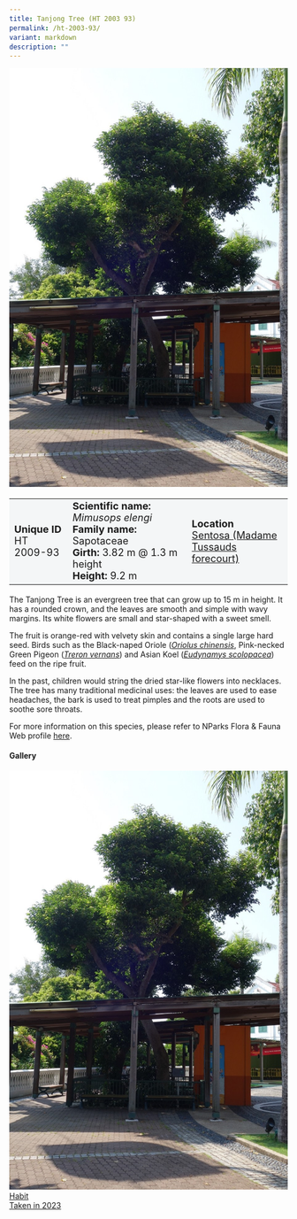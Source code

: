 ```yaml
---
title: Tanjong Tree (HT 2003 93)
permalink: /ht-2003-93/
variant: markdown
description: ""
---
```

<div class="isomer-image-wrapper">
<img src="/images/heritage_trees_photos/mimele_ht2003-93_habit.jpg"> 
</div><table style="minWidth: 100px; font-size: 18px; background: #F4F6F7">
<tbody><tr>
<td rowspan="1" colspan="1">
<strong>Unique ID</strong>
<br>HT 2009-93
</td>
<td rowspan="1" colspan="1">
<strong>Scientific name:</strong> <em>Mimusops elengi</em> 
<br><strong>Family name:</strong> Sapotaceae
<br><strong>Girth:</strong> 3.82 m @ 1.3 m height
<br><strong>Height: </strong>9.2 m
</td>
<td rowspan="1" colspan="1">
<strong>Location</strong><a href="https://www.onemap.gov.sg/?lat=1.2543709999958417&amp;lng=103.81797700000189">
<br>Sentosa (Madame Tussauds
	<br>forecourt)</a>
</td>
</tr>
</tbody></table>
<p>The Tanjong Tree is an evergreen tree that can grow up to 15 m in height. It has a rounded crown, and the leaves are smooth and simple with wavy margins. Its white flowers are small and star-shaped with a sweet smell.</p>

<p>The fruit is orange-red with velvety skin and contains a single large hard seed. Birds such as the Black-naped Oriole (<a href="https://www.nparks.gov.sg/florafaunaweb/fauna/4/5/458#"><em>Oriolus chinensis</em></a>, Pink-necked Green Pigeon (<a href="https://www.nparks.gov.sg/florafaunaweb/fauna/6/4/645"><em>Treron vernans</em></a>) and Asian Koel (<a href="https://www.nparks.gov.sg/florafaunaweb/fauna/6/7/6767"><em>Eudynamys scolopacea</em></a>) feed on the ripe fruit.</p>

<p>In the past, children would string the dried star-like flowers into necklaces. The tree has many traditional medicinal uses: the leaves are used to ease headaches, the bark is used to treat pimples and the roots are used to soothe sore throats.</p>
	
<p>For more information on this species, please refer to NParks Flora &amp; Fauna Web profile <a href="https://www.nparks.gov.sg/florafaunaweb/flora/3/0/3030">here</a>.</p>

<h4>Gallery</h4>
<div class="isomer-card-grid">
<a href="/images/Heritage_trees_photos/mimele_ht2003-93_habit.jpg" class="isomer-card">
<div class="isomer-card-image">
<div class="isomer-image-wrapper"><img src="/images/Heritage_trees_photos/mimele_ht2003-93_habit.jpg"></div></div>
<div class="isomer-card-body"><div class="isomer-card-title">Habit</div><div class="isomer-card-description">Taken in 2023</div></div></a><p></p></div>